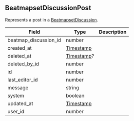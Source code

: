 ## BeatmapsetDiscussionPost

Represents a post in a [BeatmapsetDiscussion](#beatmapsetdiscussion).

Field                 | Type                     | Description
--------------------- | ------------------------ | -----------
beatmap_discussion_id | number                   | |
created_at            | [Timestamp](#timestamp)  | |
deleted_at            | [Timestamp](#timestamp)? | |
deleted_by_id         | number                   | |
id                    | number                   | |
last_editor_id        | number                   | |
message               | string                   | |
system                | boolean                  | |
updated_at            | [Timestamp](#timestamp)  | |
user_id               | number                   | |
